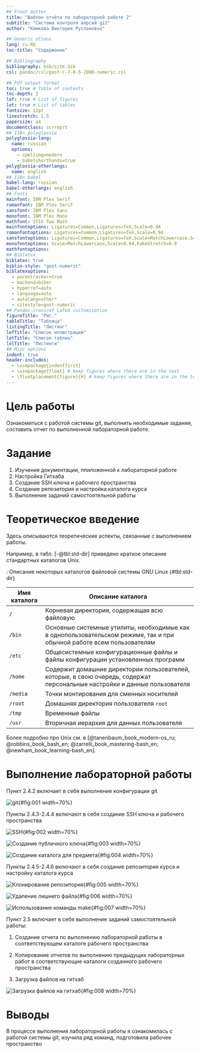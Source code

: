 ```yaml
---
## Front matter
title: "Шаблон отчёта по лабораторной работе 2"
subtitle: "Система контроля версий git"
author: "Комкова Виктория Руслановна"

## Generic otions
lang: ru-RU
toc-title: "Содержание"

## Bibliography
bibliography: bib/cite.bib
csl: pandoc/csl/gost-r-7-0-5-2008-numeric.csl

## Pdf output format
toc: true # Table of contents
toc-depth: 2
lof: true # List of figures
lot: true # List of tables
fontsize: 12pt
linestretch: 1.5
papersize: a4
documentclass: scrreprt
## I18n polyglossia
polyglossia-lang:
  name: russian
  options:
	- spelling=modern
	- babelshorthands=true
polyglossia-otherlangs:
  name: english
## I18n babel
babel-lang: russian
babel-otherlangs: english
## Fonts
mainfont: IBM Plex Serif
romanfont: IBM Plex Serif
sansfont: IBM Plex Sans
monofont: IBM Plex Mono
mathfont: STIX Two Math
mainfontoptions: Ligatures=Common,Ligatures=TeX,Scale=0.94
romanfontoptions: Ligatures=Common,Ligatures=TeX,Scale=0.94
sansfontoptions: Ligatures=Common,Ligatures=TeX,Scale=MatchLowercase,Scale=0.94
monofontoptions: Scale=MatchLowercase,Scale=0.94,FakeStretch=0.9
mathfontoptions:
## Biblatex
biblatex: true
biblio-style: "gost-numeric"
biblatexoptions:
  - parentracker=true
  - backend=biber
  - hyperref=auto
  - language=auto
  - autolang=other*
  - citestyle=gost-numeric
## Pandoc-crossref LaTeX customization
figureTitle: "Рис."
tableTitle: "Таблица"
listingTitle: "Листинг"
lofTitle: "Список иллюстраций"
lotTitle: "Список таблиц"
lolTitle: "Листинги"
## Misc options
indent: true
header-includes:
  - \usepackage{indentfirst}
  - \usepackage{float} # keep figures where there are in the text
  - \floatplacement{figure}{H} # keep figures where there are in the text
---
```


# Цель работы

Ознакомиться с работой системы git, выполнить необходимые задания, составить отчет по выполненной лабораторной работе.





# Задание

1. Изучение документации, ппиложенной к лабораторной работе
2. Настройка Гитхаба
3. Создание SSH ключа и рабочего пространства
4. Создание репозитория и настройка каталога курса
5. Выполнение заданий самостоятельной работы

# Теоретическое введение

Здесь описываются теоретические аспекты, связанные с выполнением работы.

Например, в табл. [-@tbl:std-dir] приведено краткое описание стандартных каталогов Unix.

: Описание некоторых каталогов файловой системы GNU Linux {#tbl:std-dir}

| Имя каталога | Описание каталога                                                                                                          |
|--------------|----------------------------------------------------------------------------------------------------------------------------|
| `/`          | Корневая директория, содержащая всю файловую                                                                               |
| `/bin `      | Основные системные утилиты, необходимые как в однопользовательском режиме, так и при обычной работе всем пользователям     |
| `/etc`       | Общесистемные конфигурационные файлы и файлы конфигурации установленных программ                                           |
| `/home`      | Содержит домашние директории пользователей, которые, в свою очередь, содержат персональные настройки и данные пользователя |
| `/media`     | Точки монтирования для сменных носителей                                                                                   |
| `/root`      | Домашняя директория пользователя  `root`                                                                                   |
| `/tmp`       | Временные файлы                                                                                                            |
| `/usr`       | Вторичная иерархия для данных пользователя                                                                                 |

Более подробно про Unix см. в [@tanenbaum_book_modern-os_ru; @robbins_book_bash_en; @zarrelli_book_mastering-bash_en; @newham_book_learning-bash_en].

# Выполнение лабораторной работы
Пункт 2.4.2 включает в себя выполнение конфигурации git

![git](image/git.png){#fig:001 width=70%}

Пункты 2.4.3-2.4.4 включают в себя создание SSH ключа и рабочего
пространства

![SSH](image/SSH.png){#fig:002 width=70%}

![Создание публичного ключа](image/pub.png){#fig:003 width=70%}

![Создание каталога для предмета](image/catalog.png){#fig:004 width=70%}

Пункты 2.4.5-2.4.6 включают в себя создание репозитория курса и настройку
каталога курса

![Клонирование репозитория](image/clone.png){#fig:005 width=70%}

![Удаление лишнего файла](image/del.png){#fig:006 width=70%}

![Использование команды make](image/make.png){#fig:007 width=70%}

Пункт 2.5 включает в себя выполнение заданий самостоятельной работы:

1) Создание отчета по выполнению лабораторной работы в соответствующем
каталоге рабочего пространства

2) Копирование отчетов по выполнению предыдущих лабораторных работ в соответствующие каталоги созданного рабочего пространства

3) Загрузка файлов на гитхаб

![Загрузка файлов на гитхаб](image/gith.png){#fig:008 width=70%}




# Выводы

В процессе выполнения лабораторной работы я ознакомилась с работой системы git, изучила ряд команд, подготовила рабочее пространство


